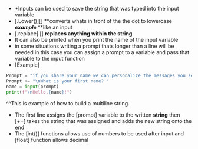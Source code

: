 * *Inputs can be used to save the string that was typed into the input variable
* [.Lower()][] **converts whats in front of the the dot to lowercase ***example*** **like an input
* [.replace] [] **replaces anything within the string**
* It can also be printed when you print the name of the input variable 
* in some situations writing a prompt thats longer than a line will be needed in this case you can assign a prompt to a variable and pass that variable to the input function
* [Example]
```Python Session
Prompt = "if you share your name we can personalize the messages you see"
Prompt += "\nWhat is your first name? "
name = input(prompt)
print(f"\nHello,{name}!")
```

^^This is example of how to build a multiline string. 
- The first line assigns the [prompt] variable to the written **string** then [+=] takes the string that was assigned and adds the new string onto the end
- The [int()] functions allows use of numbers to be used after input and [float] function allows decimal 
 